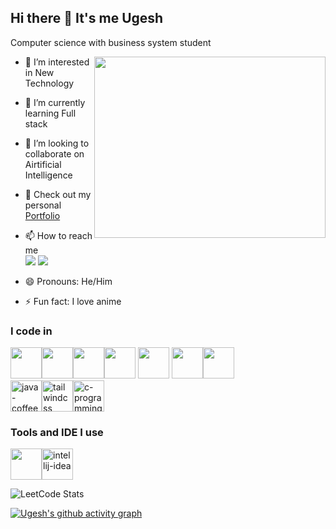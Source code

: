 ## Hi there 👋 It's me Ugesh

Computer science with business system student

<img align="right" width="370" height="290" src="https://i.pinimg.com/originals/47/f0/34/47f0342cec72b800463bf003eac1257e.gif"/>

- 👀 I’m interested in New Technology
- 🌱 I’m currently learning Full stack 
- 💞️ I’m looking to collaborate on Airtificial Intelligence
- 💫 Check out my personal [Portfolio](https://ugesh-praavin.vercel.app)
- 📫 How to reach me
  <br/> [<img src="https://img.shields.io/badge/LinkedIn-0077B5?style=for-the-badge&logo=linkedin&logoColor=white"/>](https://www.linkedin.com/in/ugesh-praavin/) [<img src="https://img.shields.io/badge/Instagram-E4405F?style=for-the-badge&logo=instagram&logoColor=white"/>](https://www.instagram.com/allabout_ugesh/)

- 😄 Pronouns: He/Him
- ⚡ Fun fact: I love anime

### I code in 

<img src="https://img.icons8.com/?size=100&id=13441&format=png&color=000000" width="50" height="50"/><img src="https://img.icons8.com/?size=100&id=20909&format=png&color=000000" width="50" height="50"/><img width="50" height="50" src="https://img.icons8.com/?size=100&id=21278&format=png&color=000000"/><img src="https://img.icons8.com/?size=100&id=108784&format=png&color=000000" width="50" height="50"/>
<img src="https://img.icons8.com/?size=100&id=123603&format=png&color=000000" width="50" height="50"/> <img src="https://img.icons8.com/?size=100&id=40669&format=png&color=000000" width="50" height="50"/><img width="50" height="50" src="https://img.icons8.com/?size=100&id=54087&format=png&color=000000"/><br/><img width="50" height="50" src="https://img.icons8.com/fluency/48/java-coffee-cup-logo.png" alt="java-coffee-cup-logo"/><img width="50" height="50" src="https://img.icons8.com/color/48/tailwindcss.png" alt="tailwindcss"/><img width="50" height="50" src="https://img.icons8.com/color/48/c-programming.png" alt="c-programming"/>

### Tools and IDE I use

<img src="https://img.icons8.com/?size=100&id=9OGIyU8hrxW5&format=png&color=000000" width="50" height="50"/><img width="50" height="50" src="https://img.icons8.com/color/48/intellij-idea.png" alt="intellij-idea"/>

![LeetCode Stats](https://leetcard.jacoblin.cool/Ugeshpraavin_D?theme=dark&font=Baloo%20Chettan%202)

[![Ugesh's github activity graph](https://github-readme-activity-graph.vercel.app/graph?username=Ugesh-2909&bg_color=0d0c0d&color=ffffff&line=ed1d51&point=ffffff&area=true&hide_border=true)](https://github.com/ashutosh00710/github-readme-activity-graph)
<!---
Ugesh-2909/Ugesh-2909 is a ✨ special ✨ repository because its `README.md` (this file) appears on your GitHub profile.
You can click the Preview link to take a look at your changes.
--->

